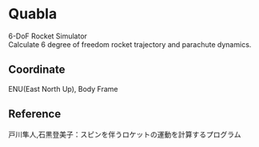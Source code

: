 # Quabla
6-DoF Rocket Simulator  
Calculate 6 degree of freedom rocket trajectory and parachute dynamics.

## Coordinate
ENU(East North Up), Body Frame

## Reference
戸川隼人,石黒登美子：スピンを伴うロケットの運動を計算するプログラム

